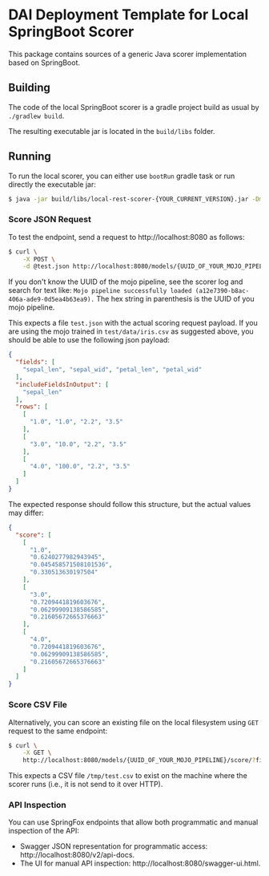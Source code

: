 # DAI Deployment Template for Local SpringBoot Scorer

This package contains sources of a generic Java scorer implementation based on SpringBoot.


## Building

The code of the local SpringBoot scorer is a gradle project build as usual by
`./gradlew build`.

The resulting executable jar is located in the `build/libs` folder.


## Running

To run the local scorer, you can either use `bootRun` gradle task or run directly the executable jar:

```bash
$ java -jar build/libs/local-rest-scorer-{YOUR_CURRENT_VERSION}.jar -Dmojo.pipeline={PATH_TO_MOJO_PIPELINE}
``` 


### Score JSON Request

To test the endpoint, send a request to http://localhost:8080 as follows:

```bash
$ curl \
    -X POST \
    -d @test.json http://localhost:8080/models/{UUID_OF_YOUR_MOJO_PIPELINE}/score
```

If you don't know the UUID of the mojo pipeline, see the scorer log and search for text like:
`Mojo pipeline successfully loaded (a12e7390-b8ac-406a-ade9-0d5ea4b63ea9).`
The hex string in parenthesis is the UUID of you mojo pipeline.

This expects a file `test.json` with the actual scoring request payload.
If you are using the mojo trained in `test/data/iris.csv` as suggested above,
you should be able to use the following json payload:

```json
{
  "fields": [
    "sepal_len", "sepal_wid", "petal_len", "petal_wid"
  ],
  "includeFieldsInOutput": [
    "sepal_len"
  ],
  "rows": [
    [
      "1.0", "1.0", "2.2", "3.5"
    ],
    [
      "3.0", "10.0", "2.2", "3.5"
    ],
    [
      "4.0", "100.0", "2.2", "3.5"
    ]
  ]
}
```

The expected response should follow this structure, but the actual values may differ:

```json
{
  "score": [
    [
      "1.0",
      "0.6240277982943945",
      "0.045458571508101536",
      "0.330513630197504"
    ],
    [
      "3.0",
      "0.7209441819603676",
      "0.06299909138586585",
      "0.21605672665376663"
    ],
    [
      "4.0",
      "0.7209441819603676",
      "0.06299909138586585",
      "0.21605672665376663"
    ]
  ]
}
```


### Score CSV File

Alternatively, you can score an existing file on the local filesystem using `GET` request to the same endpoint:

```bash
$ curl \
    -X GET \
    http://localhost:8080/models/{UUID_OF_YOUR_MOJO_PIPELINE}/score/?file=/tmp/test.csv
```

This expects a CSV file `/tmp/test.csv` to exist on the machine where the scorer runs (i.e., it is not send to it
over HTTP).


### API Inspection

You can use SpringFox endpoints that allow both programmatic and manual inspection of the API:

* Swagger JSON representation for programmatic access: http://localhost:8080/v2/api-docs.
* The UI for manual API inspection: http://localhost:8080/swagger-ui.html.

